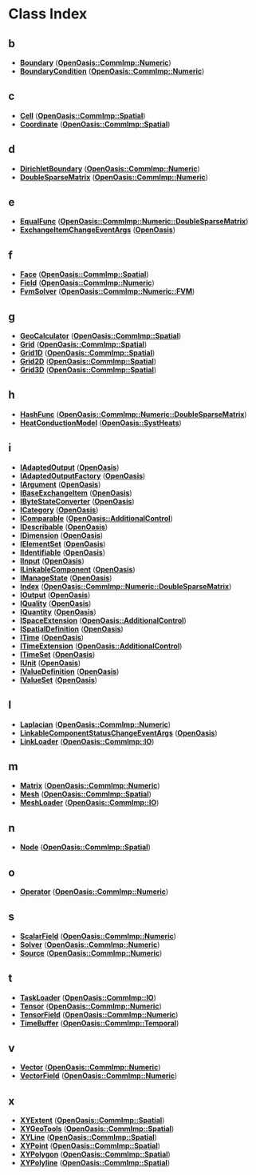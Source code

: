 
# Class Index


## b

* [**Boundary**](class_open_oasis_1_1_comm_imp_1_1_numeric_1_1_boundary.md)
([**OpenOasis::CommImp::Numeric**](namespace_open_oasis_1_1_comm_imp_1_1_numeric.md))
* [**BoundaryCondition**](struct_open_oasis_1_1_comm_imp_1_1_numeric_1_1_boundary_condition.md)
([**OpenOasis::CommImp::Numeric**](namespace_open_oasis_1_1_comm_imp_1_1_numeric.md))


## c

* [**Cell**](struct_open_oasis_1_1_comm_imp_1_1_spatial_1_1_cell.md)
([**OpenOasis::CommImp::Spatial**](namespace_open_oasis_1_1_comm_imp_1_1_spatial.md))
* [**Coordinate**](struct_open_oasis_1_1_comm_imp_1_1_spatial_1_1_coordinate.md)
([**OpenOasis::CommImp::Spatial**](namespace_open_oasis_1_1_comm_imp_1_1_spatial.md))


## d

* [**DirichletBoundary**](class_open_oasis_1_1_comm_imp_1_1_numeric_1_1_dirichlet_boundary.md)
([**OpenOasis::CommImp::Numeric**](namespace_open_oasis_1_1_comm_imp_1_1_numeric.md))
* [**DoubleSparseMatrix**](class_open_oasis_1_1_comm_imp_1_1_numeric_1_1_double_sparse_matrix.md)
([**OpenOasis::CommImp::Numeric**](namespace_open_oasis_1_1_comm_imp_1_1_numeric.md))


## e

* [**EqualFunc**](struct_open_oasis_1_1_comm_imp_1_1_numeric_1_1_double_sparse_matrix_1_1_equal_func.md)
([**OpenOasis::CommImp::Numeric::DoubleSparseMatrix**](class_open_oasis_1_1_comm_imp_1_1_numeric_1_1_double_sparse_matrix.md))
* [**ExchangeItemChangeEventArgs**](class_open_oasis_1_1_exchange_item_change_event_args.md)
([**OpenOasis**](namespace_open_oasis.md))


## f

* [**Face**](struct_open_oasis_1_1_comm_imp_1_1_spatial_1_1_face.md)
([**OpenOasis::CommImp::Spatial**](namespace_open_oasis_1_1_comm_imp_1_1_spatial.md))
* [**Field**](class_open_oasis_1_1_comm_imp_1_1_numeric_1_1_field.md)
([**OpenOasis::CommImp::Numeric**](namespace_open_oasis_1_1_comm_imp_1_1_numeric.md))
* [**FvmSolver**](class_open_oasis_1_1_comm_imp_1_1_numeric_1_1_f_v_m_1_1_fvm_solver.md)
([**OpenOasis::CommImp::Numeric::FVM**](namespace_open_oasis_1_1_comm_imp_1_1_numeric_1_1_f_v_m.md))


## g

* [**GeoCalculator**](class_open_oasis_1_1_comm_imp_1_1_spatial_1_1_geo_calculator.md)
([**OpenOasis::CommImp::Spatial**](namespace_open_oasis_1_1_comm_imp_1_1_spatial.md))
* [**Grid**](class_open_oasis_1_1_comm_imp_1_1_spatial_1_1_grid.md)
([**OpenOasis::CommImp::Spatial**](namespace_open_oasis_1_1_comm_imp_1_1_spatial.md))
* [**Grid1D**](class_open_oasis_1_1_comm_imp_1_1_spatial_1_1_grid1_d.md)
([**OpenOasis::CommImp::Spatial**](namespace_open_oasis_1_1_comm_imp_1_1_spatial.md))
* [**Grid2D**](class_open_oasis_1_1_comm_imp_1_1_spatial_1_1_grid2_d.md)
([**OpenOasis::CommImp::Spatial**](namespace_open_oasis_1_1_comm_imp_1_1_spatial.md))
* [**Grid3D**](class_open_oasis_1_1_comm_imp_1_1_spatial_1_1_grid3_d.md)
([**OpenOasis::CommImp::Spatial**](namespace_open_oasis_1_1_comm_imp_1_1_spatial.md))


## h

* [**HashFunc**](struct_open_oasis_1_1_comm_imp_1_1_numeric_1_1_double_sparse_matrix_1_1_hash_func.md)
([**OpenOasis::CommImp::Numeric::DoubleSparseMatrix**](class_open_oasis_1_1_comm_imp_1_1_numeric_1_1_double_sparse_matrix.md))
* [**HeatConductionModel**](class_open_oasis_1_1_syst_heats_1_1_heat_conduction_model.md)
([**OpenOasis::SystHeats**](namespace_open_oasis_1_1_syst_heats.md))


## i

* [**IAdaptedOutput**](class_open_oasis_1_1_i_adapted_output.md)
([**OpenOasis**](namespace_open_oasis.md))
* [**IAdaptedOutputFactory**](class_open_oasis_1_1_i_adapted_output_factory.md)
([**OpenOasis**](namespace_open_oasis.md))
* [**IArgument**](class_open_oasis_1_1_i_argument.md)
([**OpenOasis**](namespace_open_oasis.md))
* [**IBaseExchangeItem**](class_open_oasis_1_1_i_base_exchange_item.md)
([**OpenOasis**](namespace_open_oasis.md))
* [**IByteStateConverter**](class_open_oasis_1_1_i_byte_state_converter.md)
([**OpenOasis**](namespace_open_oasis.md))
* [**ICategory**](class_open_oasis_1_1_i_category.md)
([**OpenOasis**](namespace_open_oasis.md))
* [**IComparable**](class_open_oasis_1_1_additional_control_1_1_i_comparable.md)
([**OpenOasis::AdditionalControl**](namespace_open_oasis_1_1_additional_control.md))
* [**IDescribable**](class_open_oasis_1_1_i_describable.md)
([**OpenOasis**](namespace_open_oasis.md))
* [**IDimension**](class_open_oasis_1_1_i_dimension.md)
([**OpenOasis**](namespace_open_oasis.md))
* [**IElementSet**](class_open_oasis_1_1_i_element_set.md)
([**OpenOasis**](namespace_open_oasis.md))
* [**IIdentifiable**](class_open_oasis_1_1_i_identifiable.md)
([**OpenOasis**](namespace_open_oasis.md))
* [**IInput**](class_open_oasis_1_1_i_input.md)
([**OpenOasis**](namespace_open_oasis.md))
* [**ILinkableComponent**](class_open_oasis_1_1_i_linkable_component.md)
([**OpenOasis**](namespace_open_oasis.md))
* [**IManageState**](class_open_oasis_1_1_i_manage_state.md)
([**OpenOasis**](namespace_open_oasis.md))
* [**Index**](class_open_oasis_1_1_comm_imp_1_1_numeric_1_1_double_sparse_matrix_1_1_index.md)
([**OpenOasis::CommImp::Numeric::DoubleSparseMatrix**](class_open_oasis_1_1_comm_imp_1_1_numeric_1_1_double_sparse_matrix.md))
* [**IOutput**](class_open_oasis_1_1_i_output.md)
([**OpenOasis**](namespace_open_oasis.md))
* [**IQuality**](class_open_oasis_1_1_i_quality.md)
([**OpenOasis**](namespace_open_oasis.md))
* [**IQuantity**](class_open_oasis_1_1_i_quantity.md)
([**OpenOasis**](namespace_open_oasis.md))
* [**ISpaceExtension**](class_open_oasis_1_1_additional_control_1_1_i_space_extension.md)
([**OpenOasis::AdditionalControl**](namespace_open_oasis_1_1_additional_control.md))
* [**ISpatialDefinition**](class_open_oasis_1_1_i_spatial_definition.md)
([**OpenOasis**](namespace_open_oasis.md))
* [**ITime**](class_open_oasis_1_1_i_time.md)
([**OpenOasis**](namespace_open_oasis.md))
* [**ITimeExtension**](class_open_oasis_1_1_additional_control_1_1_i_time_extension.md)
([**OpenOasis::AdditionalControl**](namespace_open_oasis_1_1_additional_control.md))
* [**ITimeSet**](class_open_oasis_1_1_i_time_set.md)
([**OpenOasis**](namespace_open_oasis.md))
* [**IUnit**](class_open_oasis_1_1_i_unit.md)
([**OpenOasis**](namespace_open_oasis.md))
* [**IValueDefinition**](class_open_oasis_1_1_i_value_definition.md)
([**OpenOasis**](namespace_open_oasis.md))
* [**IValueSet**](class_open_oasis_1_1_i_value_set.md)
([**OpenOasis**](namespace_open_oasis.md))


## l

* [**Laplacian**](class_open_oasis_1_1_comm_imp_1_1_numeric_1_1_laplacian.md)
([**OpenOasis::CommImp::Numeric**](namespace_open_oasis_1_1_comm_imp_1_1_numeric.md))
* [**LinkableComponentStatusChangeEventArgs**](class_open_oasis_1_1_linkable_component_status_change_event_args.md)
([**OpenOasis**](namespace_open_oasis.md))
* [**LinkLoader**](class_open_oasis_1_1_comm_imp_1_1_i_o_1_1_link_loader.md)
([**OpenOasis::CommImp::IO**](namespace_open_oasis_1_1_comm_imp_1_1_i_o.md))


## m

* [**Matrix**](class_open_oasis_1_1_comm_imp_1_1_numeric_1_1_matrix.md)
([**OpenOasis::CommImp::Numeric**](namespace_open_oasis_1_1_comm_imp_1_1_numeric.md))
* [**Mesh**](struct_open_oasis_1_1_comm_imp_1_1_spatial_1_1_mesh.md)
([**OpenOasis::CommImp::Spatial**](namespace_open_oasis_1_1_comm_imp_1_1_spatial.md))
* [**MeshLoader**](class_open_oasis_1_1_comm_imp_1_1_i_o_1_1_mesh_loader.md)
([**OpenOasis::CommImp::IO**](namespace_open_oasis_1_1_comm_imp_1_1_i_o.md))


## n

* [**Node**](struct_open_oasis_1_1_comm_imp_1_1_spatial_1_1_node.md)
([**OpenOasis::CommImp::Spatial**](namespace_open_oasis_1_1_comm_imp_1_1_spatial.md))


## o

* [**Operator**](class_open_oasis_1_1_comm_imp_1_1_numeric_1_1_operator.md)
([**OpenOasis::CommImp::Numeric**](namespace_open_oasis_1_1_comm_imp_1_1_numeric.md))


## s

* [**ScalarField**](class_open_oasis_1_1_comm_imp_1_1_numeric_1_1_scalar_field.md)
([**OpenOasis::CommImp::Numeric**](namespace_open_oasis_1_1_comm_imp_1_1_numeric.md))
* [**Solver**](class_open_oasis_1_1_comm_imp_1_1_numeric_1_1_solver.md)
([**OpenOasis::CommImp::Numeric**](namespace_open_oasis_1_1_comm_imp_1_1_numeric.md))
* [**Source**](class_open_oasis_1_1_comm_imp_1_1_numeric_1_1_source.md)
([**OpenOasis::CommImp::Numeric**](namespace_open_oasis_1_1_comm_imp_1_1_numeric.md))


## t

* [**TaskLoader**](class_open_oasis_1_1_comm_imp_1_1_i_o_1_1_task_loader.md)
([**OpenOasis::CommImp::IO**](namespace_open_oasis_1_1_comm_imp_1_1_i_o.md))
* [**Tensor**](class_open_oasis_1_1_comm_imp_1_1_numeric_1_1_tensor.md)
([**OpenOasis::CommImp::Numeric**](namespace_open_oasis_1_1_comm_imp_1_1_numeric.md))
* [**TensorField**](class_open_oasis_1_1_comm_imp_1_1_numeric_1_1_tensor_field.md)
([**OpenOasis::CommImp::Numeric**](namespace_open_oasis_1_1_comm_imp_1_1_numeric.md))
* [**TimeBuffer**](class_open_oasis_1_1_comm_imp_1_1_temporal_1_1_time_buffer.md)
([**OpenOasis::CommImp::Temporal**](namespace_open_oasis_1_1_comm_imp_1_1_temporal.md))


## v

* [**Vector**](class_open_oasis_1_1_comm_imp_1_1_numeric_1_1_vector.md)
([**OpenOasis::CommImp::Numeric**](namespace_open_oasis_1_1_comm_imp_1_1_numeric.md))
* [**VectorField**](class_open_oasis_1_1_comm_imp_1_1_numeric_1_1_vector_field.md)
([**OpenOasis::CommImp::Numeric**](namespace_open_oasis_1_1_comm_imp_1_1_numeric.md))


## x

* [**XYExtent**](struct_open_oasis_1_1_comm_imp_1_1_spatial_1_1_x_y_extent.md)
([**OpenOasis::CommImp::Spatial**](namespace_open_oasis_1_1_comm_imp_1_1_spatial.md))
* [**XYGeoTools**](class_open_oasis_1_1_comm_imp_1_1_spatial_1_1_x_y_geo_tools.md)
([**OpenOasis::CommImp::Spatial**](namespace_open_oasis_1_1_comm_imp_1_1_spatial.md))
* [**XYLine**](struct_open_oasis_1_1_comm_imp_1_1_spatial_1_1_x_y_line.md)
([**OpenOasis::CommImp::Spatial**](namespace_open_oasis_1_1_comm_imp_1_1_spatial.md))
* [**XYPoint**](struct_open_oasis_1_1_comm_imp_1_1_spatial_1_1_x_y_point.md)
([**OpenOasis::CommImp::Spatial**](namespace_open_oasis_1_1_comm_imp_1_1_spatial.md))
* [**XYPolygon**](struct_open_oasis_1_1_comm_imp_1_1_spatial_1_1_x_y_polygon.md)
([**OpenOasis::CommImp::Spatial**](namespace_open_oasis_1_1_comm_imp_1_1_spatial.md))
* [**XYPolyline**](struct_open_oasis_1_1_comm_imp_1_1_spatial_1_1_x_y_polyline.md)
([**OpenOasis::CommImp::Spatial**](namespace_open_oasis_1_1_comm_imp_1_1_spatial.md))


